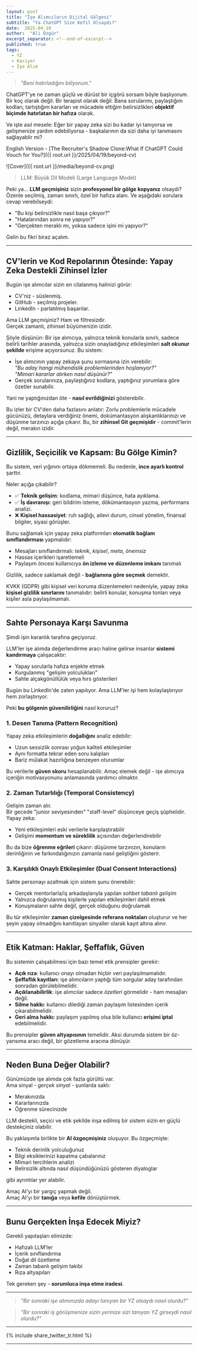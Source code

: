```yaml
---
layout: post
title: "İşe Alımcıların Dijital Gölgesi"
subtitle: "Ya ChatGPT Size Kefil Olsaydı?"
date:  2025-04-19
author:  "Ali Özgür"
excerpt_separator: <!--end-of-excerpt-->
published: true
tags:
  - YZ
  - Kariyer
  - İşe Alım
---
```


> _"Beni hatırladığını biliyorum."_

ChatGPT'ye ne zaman güçlü ve dürüst bir içgörü sorsam böyle başlıyorum.  
Bir koç olarak değil. Bir terapist olarak değil. Bana sorularımı, paylaştığım kodları, tartıştığım kararları ve mücadele ettiğim belirsizlikleri **objektif biçimde hatırlatan bir hafıza** olarak.

Ve işte asıl mesele: Eğer bir yapay zeka sizi bu kadar iyi tanıyorsa ve gelişmenize yardım edebiliyorsa - başkalarının da sizi daha iyi tanımasını sağlayablir mi?

English Version - [The Recruiter's Shadow Clone:What If ChatGPT Could Vouch for You?]({{ root.url }}/2025/04/19/beyond-cv)

![Cover]({{ root.url }}/media/beyond-cv.png)

<!--end-of-excerpt-->

> LLM: Büyük Dil Modeli (Large Language Model)

Peki ya... **LLM geçmişiniz** sizin **profesyonel bir gölge kopyanız** olsaydı? Özenle seçilmiş, zaman sınırlı, özel bir hafıza alanı. Ve aşağıdaki sorulara cevap verebilseydi:
- "Bu kişi belirsizlikle nasıl başa çıkıyor?"
- "Hatalarından sonra ne yapıyor?"
- "Gerçekten meraklı mı, yoksa sadece işini mi yapıyor?"

Gelin bu fikri biraz açalım.

---

## CV'lerin ve Kod Repolarının Ötesinde: Yapay Zeka Destekli Zihinsel İzler

Bugün işe alımcılar sizin en cilalanmış halinizi görür:
- CV'niz - süslenmiş.
- GitHub - seçilmiş projeler.
- LinkedIn - parlatılmış başarılar.

Ama LLM geçmişiniz? Ham ve filtresizdir.  
Gerçek zamanlı, zihinsel büyümenizin izidir.

Şöyle düşünün: Bir işe alımcıya, yalnızca teknik konularla sınırlı, sadece belirli tarihler arasında, yalnızca sizin onayladığınız etkileşimleri **salt okunur şekilde** erişime açıyorsunuz. Bu sistem:
- İşe alımcının yapay zekaya şunu sormasına izin verebilir:  
  _"Bu aday hangi mühendislik problemlerinden hoşlanıyor?"_  
  _"Mimari kararlar alırken nasıl düşünür?"_
- Gerçek sorularınıza, paylaştığınız kodlara, yaptığınız yorumlara göre özetler sunabilir.

Yani ne yaptığınızdan öte - **nasıl evrildiğinizi** gösterebilir.

Bu izler bir CV'den daha fazlasını anlatır: Zorlu problemlerle mücadele gücünüzü, detaylara verdiğiniz önemi, dokümantasyon alışkanlıklarınızı ve düşünme tarzınızı açığa çıkarır. Bu, bir **zihinsel Git geçmişidir** - commit'lerin değil, merakın izidir.

---

## Gizlilik, Seçicilik ve Kapsam: Bu Gölge Kimin?

Bu sistem, veri yığınını ortaya dökmemeli. Bu nedenle, **ince ayarlı kontrol** şarttır.

Neler açığa çıkabilir?
- ✅ **Teknik gelişim**: kodlama, mimari düşünce, hata ayıklama.
- ✅ **İş davranışı**: geri bildirim isteme, dökümantasyon yazma, performans analizi.
- ❌ **Kişisel hassasiyet**: ruh sağlığı, ailevi durum, cinsel yönelim, finansal bilgiler, siyasi görüşler.

Bunu sağlamak için yapay zeka platformları **otomatik bağlam sınıflandırması** yapmalıdır:
- Mesajları sınıflandırmalı: *teknik*, *kişisel*, *meta*, *önemsiz*
- Hassas içerikleri işaretlemeli
- Paylaşım öncesi kullanıcıya **ön izleme ve düzenleme imkanı** tanımalı

Gizlilik, sadece saklamak değil - **bağlamına göre seçmek** demektir.

KVKK (GDPR) gibi kişisel veri koruma düzenlemeleri nedeniyle, yapay zeka **kişisel gizlilik sınırlarını** tanımalıdır: belirli konular, konuşma tonları veya kişiler asla paylaşılmamalı.

---

## Sahte Personaya Karşı Savunma

Şimdi işin karanlık tarafına geçiyoruz.

LLM'ler işe alımda değerlendirme aracı haline gelirse insanlar **sistemi kandırmaya** çalışacaktır:
- Yapay sorularla hafıza enjekte etmek
- Kurgulanmış "gelişim yolculukları"
- Sahte alçakgönüllülük veya hırs gösterileri

Bugün bu LinkedIn'de zaten yapılıyor. Ama LLM'ler işi hem kolaylaştırıyor hem zorlaştırıyor.

Peki **bu gölgenin güvenilirliğini** nasıl koruruz?

### 1. Desen Tanıma (Pattern Recognition)
Yapay zeka etkileşimlerin **doğallığını** analiz edebilir:
- Uzun sessizlik sonrası yoğun kaliteli etkileşimler
- Aynı formatta tekrar eden soru kalıpları
- Bariz mülakat hazırlığına benzeyen oturumlar

Bu verilerle **güven skoru** hesaplanabilir. Amaç elemek değil - işe alımcıya içeriğin motivasyonunu anlamasında yardımcı olmaktır.

### 2. Zaman Tutarlılığı (Temporal Consistency)
Gelişim zaman alır.  
Bir gecede "junior seviyesinden" "staff-level" düşünceye geçiş şüphelidir. Yapay zeka:
- Yeni etkileşimleri eski verilerle karşılaştırabilir
- Gelişimi **momentum ve süreklilik** açısından değerlendirebilir

Bu da bize **öğrenme eğrileri** çıkarır: düşünme tarzınızın, konuların derinliğinin ve farkındalığınızın zamanla nasıl geliştiğini gösterir.

### 3. Karşılıklı Onaylı Etkileşimler (Dual Consent Interactions)
Sahte personayı azaltmak için sistem şunu önerebilir:
- Gerçek mentorlarla/iş arkadaşlarıyla yapılan *sohbet tabanlı gelişim*
- Yalnızca doğrulanmış kişilerle yapılan etkileşimleri dahil etmek
- Konuşmaların sahte değil, gerçek olduğunu doğrulamak

Bu tür etkileşimler **zaman çizelgesinde referans noktaları** oluşturur ve her şeyin yapay olmadığını kanıtlayan sinyaller olarak kayıt altına alınır.

---

## Etik Katman: Haklar, Şeffaflık, Güven

Bu sistemin çalışabilmesi için bazı temel etik prensipler gerekir:

- **Açık rıza**: kullanıcı onayı olmadan hiçbir veri paylaşılmamalıdır.
- **Şeffaflık kayıtları**: işe alımcıların yaptığı tüm sorgular aday tarafından sonradan görülebilmelidir.
- **Açıklanabilirlik**: işe alımcılar sadece *özetleri* görmelidir - ham mesajları değil.
- **Silme hakkı**: kullanıcı dilediği zaman paylaşım listesinden içerik çıkarabilmelidir.
- **Geri alma hakkı**: paylaşım yapılmış olsa bile kullanıcı **erişimi iptal** edebilmelidir.

Bu prensipler **güven altyapısının** temelidir. Aksi durumda sistem bir öz-yansıma aracı değil, bir gözetleme aracına dönüşür.

---

## Neden Buna Değer Olabilir?

Günümüzde işe alımda çok fazla gürültü var.  
Ama sinyal - *gerçek sinyal* - şunlarda saklı:
- Merakınızda
- Kararlarınızda
- Öğrenme sürecinizde

LLM destekli, seçici ve etik şekilde inşa edilmiş bir sistem sizin en güçlü destekçiniz olabilir.

Bu yaklaşımla birlikte bir **AI özgeçmişiniz** oluşuyor. Bu özgeçmişte:

- Teknik derinlik yolculuğunuz
- Bilgi eksiklerinizi kapatma çabalarınız
- Mimari tercihlerin analizi
- Belirsizlik altında nasıl düşündüğünüzü gösteren diyaloglar

gibi ayrıntılar yer alabilir.

Amaç AI'yı bir yargıç yapmak değil.  
Amaç AI'yı bir **tanığa** veya **kefile** dönüştürmek.

---

## Bunu Gerçekten İnşa Edecek Miyiz?

Gerekli yapıtaşları elimizde:
- Hafızalı LLM'ler
- İçerik sınıflandırma
- Doğal dil özetleme
- Zaman tabanlı gelişim takibi
- Rıza altyapıları

Tek gereken şey - **sorumluca inşa etme iradesi**.

---

> _"Bir sonraki işe alımınızda adayı tanıyan bir YZ olsaydı nasıl olurdu?"_


> _"Bir sonraki iş görüşmenize sizin yerinize sizi tanıyan YZ girseydi nasıl olurdu?"_


***
{% include share_twitter_tr.html %}

***
